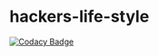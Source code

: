 # hackers-life-style
[![Codacy Badge](https://api.codacy.com/project/badge/Grade/6dd89c0df8cd417888b0c312fa71efca)](https://www.codacy.com/app/lvxiang119/hackers-life-style?utm_source=github.com&utm_medium=referral&utm_content=xxlv/hackers-life-style&utm_campaign=badger)